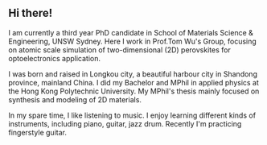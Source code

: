 ## Hi there!

I am currently a third year PhD candidate in School of Materials Science & Engineering, UNSW Sydney. Here I work in Prof.Tom Wu's Group, focusing on atomic scale simulation of two-dimensional (2D) perovskites for optoelectronics application.

I was born and raised in Longkou city, a beautiful harbour city in Shandong province, mainland China. I did my Bachelor and MPhil in applied physics at the Hong Kong Polytechnic University. My MPhil's thesis mainly focused on synthesis and modeling of 2D materials.

In my spare time, I like listening to music. I enjoy learning different kinds of instruments, including piano, guitar, jazz drum. Recently I'm practicing fingerstyle guitar.



